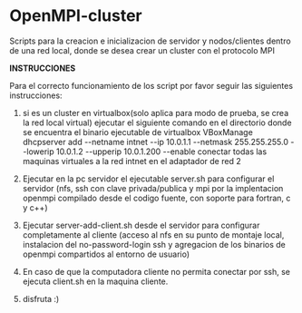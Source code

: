 # OpenMPI-cluster
Scripts para la creacion e inicializacion de servidor y nodos/clientes dentro de una red local, donde se desea crear un cluster con el protocolo MPI

**INSTRUCCIONES**

Para el correcto funcionamiento de los script por favor seguir las siguientes instrucciones:

1) si es un cluster en virtualbox(solo aplica para modo de prueba, se crea la red local virtual)
	ejecutar el siguiente comando en el directorio donde se encuentra el binario ejecutable de virtualbox
	VBoxManage dhcpserver add --netname intnet --ip 10.0.1.1 --netmask 255.255.255.0 --lowerip 10.0.1.2 --upperip 10.0.1.200 --enable
	conectar todas las maquinas virtuales a la red intnet en el adaptador de red 2

2) Ejecutar en la pc servidor el ejecutable server.sh para configurar el servidor (nfs, ssh con clave privada/publica y mpi por la implentacion openmpi compilado desde el codigo fuente, con soporte para fortran, c y c++)
3) Ejecutar server-add-client.sh desde el servidor para configurar completamente al cliente (acceso al nfs en su punto de montaje local, instalacion del no-password-login ssh y agregacion de los binarios de openmpi compartidos al entorno de usuario)
4) En caso de que la computadora cliente no permita conectar por ssh, se ejecuta client.sh en la maquina cliente.
5) disfruta :)
